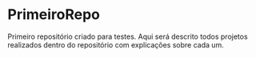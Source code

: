 # PrimeiroRepo
Primeiro repositório criado para testes. Aqui será descrito todos projetos realizados dentro do repositório com explicações sobre cada um.
